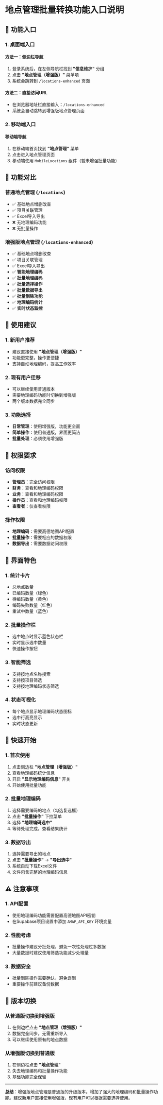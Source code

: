 # 地点管理批量转换功能入口说明

## 🚀 功能入口

### 1. **桌面端入口**

#### 方法一：侧边栏导航
1. 登录系统后，在左侧导航栏找到 **"信息维护"** 分组
2. 点击 **"地点管理（增强版）"** 菜单项
3. 系统会跳转到 `/locations-enhanced` 页面

#### 方法二：直接访问URL
- 在浏览器地址栏直接输入：`/locations-enhanced`
- 系统会自动跳转到增强版地点管理页面

### 2. **移动端入口**

#### 移动端导航
1. 在移动端首页找到 **"地点管理"** 菜单
2. 点击进入地点管理页面
3. 移动端使用 `MobileLocations` 组件（暂未增强批量功能）

## 📍 功能对比

### 普通地点管理 (`/locations`)
- ✅ 基础地点增删改查
- ✅ 项目关联管理
- ✅ Excel导入导出
- ❌ 无地理编码功能
- ❌ 无批量操作

### 增强版地点管理 (`/locations-enhanced`)
- ✅ 基础地点增删改查
- ✅ 项目关联管理
- ✅ Excel导入导出
- ✅ **智能地理编码**
- ✅ **批量地理编码**
- ✅ **批量选择操作**
- ✅ **批量数据导出**
- ✅ **批量删除功能**
- ✅ **地理编码统计**
- ✅ **实时状态监控**

## 🎯 使用建议

### 1. **新用户推荐**
- 建议直接使用 **"地点管理（增强版）"**
- 功能更完整，操作更便捷
- 支持自动地理编码，提高工作效率

### 2. **现有用户迁移**
- 可以继续使用普通版本
- 需要地理编码功能时切换到增强版
- 两个版本数据完全同步

### 3. **功能选择**
- **日常管理**：使用增强版，功能更全面
- **简单操作**：使用普通版，界面更简洁
- **批量处理**：必须使用增强版

## 🔧 权限要求

### 访问权限
- **管理员**：完全访问权限
- **财务**：查看和地理编码权限
- **业务**：查看和地理编码权限
- **操作员**：查看和地理编码权限
- **查看者**：仅查看权限

### 操作权限
- **地理编码**：需要高德地图API配置
- **批量操作**：需要相应的数据权限
- **数据导出**：需要数据访问权限

## 📱 界面特色

### 1. **统计卡片**
- 总地点数量
- 已编码数量（绿色）
- 待编码数量（黄色）
- 编码失败数量（红色）
- 重试中数量（蓝色）

### 2. **批量操作栏**
- 选中地点时显示蓝色状态栏
- 实时显示选中数量
- 快速操作按钮

### 3. **智能筛选**
- 支持按地点名称搜索
- 支持按项目筛选
- 支持按地理编码状态筛选

### 4. **状态可视化**
- 每个地点显示地理编码状态图标
- 选中行高亮显示
- 实时状态更新

## 🚀 快速开始

### 1. **首次使用**
1. 点击侧边栏 **"地点管理（增强版）"**
2. 查看地理编码统计信息
3. 开启 **"显示地理编码信息"** 开关
4. 开始使用批量功能

### 2. **批量地理编码**
1. 选择需要编码的地点（勾选复选框）
2. 点击 **"批量操作"** 下拉菜单
3. 选择 **"地理编码选中"**
4. 等待处理完成，查看结果统计

### 3. **数据导出**
1. 选择需要导出的地点
2. 点击 **"批量操作"** → **"导出选中"**
3. 系统自动下载Excel文件
4. 文件包含完整的地理编码信息

## ⚠️ 注意事项

### 1. **API配置**
- 使用地理编码功能需要配置高德地图API密钥
- 在Supabase项目设置中添加 `AMAP_API_KEY` 环境变量

### 2. **性能考虑**
- 批量操作建议分批处理，避免一次性处理过多数据
- 大量数据时建议使用筛选功能减少处理量

### 3. **数据安全**
- 批量删除操作需要确认，避免误删
- 重要操作前建议备份数据

## 🔄 版本切换

### 从普通版切换到增强版
1. 在侧边栏点击 **"地点管理（增强版）"**
2. 数据完全同步，无需重新导入
3. 可以继续使用原有的地点数据

### 从增强版切换到普通版
1. 在侧边栏点击 **"地点管理"**
2. 失去地理编码和批量操作功能
3. 基础功能完全保留

---

**总结**：增强版地点管理是普通版的升级版本，增加了强大的地理编码和批量操作功能。建议新用户直接使用增强版，现有用户可以根据需要选择使用。
